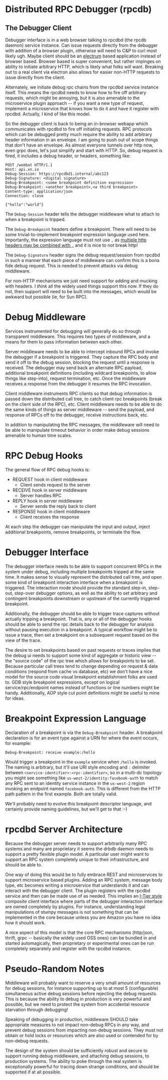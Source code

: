 # Distributed RPC Debugger (rpcdb)

## The Debugger Client

Debugger interface is in a web browser talking to rpcdbd (the rpcdb daemon) service instance. Can issue requests
directly from the debugger with addition of a browser plugin, otherwise will need to C&P to curl most likely ugh. Maybe
client should be an [electrum](http://electron.atom.io/) based application instead of browser based. Browser based is
super convenient, but rather impinges on ability to initiate arbitrary HTTP, which is likely what folks will want.
Breaking out to a real client via electron also allows for easier non-HTTP requests to issue directly from the client.

Alternately, we initiate debug rpc chains from the rpcdbd service instance itself. This means the rpcdbd needs to know
how to fire off arbitrary requests, which might be annoying, but it is also amenable to the microservice plugin approach
-- if you want a new type of request, implement a microservice that knows how to do it and have it register with rpcdbd.
Actually, I kind of like this model.

So the debugger client is back to being an in-browser webapp which communicates with rpcdbd to fire off initiating
requests. RPC protocols which can be debugged pretty much require the ability to add arbitrary header information in an
envelope. I am going to push out of scope things that don't have an envelope. As almost everyone tunnels over http now,
even grpc does, let's just simplify and start with HTTP. So, debug request is fired, it includes a debug header, or
headers, something like:

```
POST /wombat HTTP/1.1
Host: api.xn.io
Debug-Session: https://rpcdbd1.internal/abc123
Debug-Signature: <digital signature>
Debug-Breakpoint: <some breakpoint definition expression>
Debug-Breakpoint: <another breakpoint>,<a third breakpoint>
Content-type: application/json
Connection: close

{"hello":"world"}
```

The `Debug-Session` header tells the debugger middleware what to attach to when a breakpoint is tripped.

The `Debug-Breakpoint` headers define a breakpoint. There will need to be some trivial-to-implement breakpoint
expression language used here. Importantly, the expression language must not use `,` as [multiple http headers may be
combined with `,`](http://www.w3.org/Protocols/rfc2616/rfc2616-sec4.html) and it is nice to not break http!

The `Debug-Signature` header signs the debug request/session from rpcdbd in such a manner that each piece of middleware
can confirm this is a bona fide debug request. This is needed to prevent attacks via debug middleware.

For non-HTTP mechanisms we just need support for adding and mucking with headers. I *think* all the widely
used things support this now. If they do not, then support will need to be built into the messages, which would be
awkward but possible (ie, for Sun RPC).

# Debug Middleware

Services instrumented for debugging will generally do so through transparent middleware. This requires two types of
middleware, and a means for them to pass information between each other.

Server middleware needs to be able to intercept inbound RPCs and invoke the debugger if a breakpoint is triggered. They
capture the RPC body and send it off to the debug session, blocking the request until a response is received. The
debugger may send back an alternate RPC payload, additional breakpoint definitions (including wildcard breakpoints, to
allow things like step-into), request termination, etc. Once the middleware receives a response from the debugger it
resumes the RPC invocation.

Client middleware instruments RPC clients so that debug information is passed down the distributed call tree, to catch
client rpc breakpoints (break on the client side of the RPC), etc. Client middleware needs to be able to do the same
kinds of things as server middleware -- send the payload, and response of RPCs off to the debugger, receive instructions
back, etc.

In addition to manipulating the RPC messages, the middleware will need to be able to manipulate timeout behavior in
order make debug sessions amenable to human time scales.

# RPC Debug Hooks

The general flow of RPC debug hooks is:

* REQUEST hook in client middleware
    * Client sends request to the server
* RECEIVE hook in server middleware
    * Server handles RPC
* REPLY hook in server middleware
    * Server sends the reply back to client
* RESPONSE hook in client middleware
    * Client receives the response

At each step the debugger can manipulate the input and output, inject additional breakpoints, remove breakpoints, or
terminate the flow.

# Debugger Interface

The debugger interface needs to be able to support concurrent RPCs in the system under debug, including multiple
breakpoints tripped at the same time. It makes sense to visually represent the distributed call tree, and open some kind
of breakpoint interaction interface when a breakpoint is triggered. The interaction mode should provide the standard
step-in, step-out, step-over debugger options, as well as the ability to set arbitrary and contingent breakpoints
downstream or upstream of the currently triggered breakpoint.

Additionally, the debugger should be able to trigger trace captures without actually tripping a breakpoint. That is, any
or all of the debugger hooks should be able to send the rpc details back to the debugger for analysis without pausing
execution in a breakpoint. A typical workflow might be to issue a trace, then set a breakpoint on a subsequent request
based on the view of the trace.

The desire to set breakpoints based on past requests or traces implies that the debug ui needs to support some kind of
aggregate or historic view -- the "source code" of the rpc tree which allows for breakpoints to be set. Because
particular call trees tend to change depending on request & data conditions (respond from cache vs database, etc) we
don't have a nice model for the source code visual breakpoint establishment folks are used to. GDB style breakpoint
expressions, except on logical service/rpc/endpoint names instead of functions or line numbers might be handy.
Additionally, AOP style cut point definitions might be useful to mine for ideas.

# Breakpoint Expression Language

Declaration of a breakpoint is via the `Debug-Breakpoint` header. A breakpoint declaration is for an event type against
a URN for where the event occurs, for example:

```
Debug-Breakpoint: receive example:/hello
```

Would trigger a breakpoint in the `example` service when `/hello` is invoked. The naming is arbitrary, but it'll use URI
style encoding and `:` delimiter between `<service-identifier>:<rpc-identifier>`, so in a multi-dc topology you might
see something like `us-west-2/identity:facebook-auth` to match any RPC sent to an identity service instance in the
`us-west-2` region invoking an endpoint named `facebook-auth`. This is different from the HTTP path pattern in the first
example. Both are totally valid.

We'll probably need to evolve this breakpoint descriptor language, and certainly provide naming guidelines, but we'll
get to that :-)

# rpcdbd Server Architecture

Because the debugger server needs to support arbitrarily many RPC systems and many are proprietary it seems the drbdb
daemon needs to support a pretty flexible plugin model. A particular user might want to support an RPC system completely
unique to their infrastructure, and should be able to.

One way of doing this would be to fully embrace REST and microservices to support microservice based plugins. Adding an
RPC system, message body type, etc becomes writing a microservice that understands it and can interact with the debugger
client. The plugin registers with the rpcdbd service and then can be made use of as needed. This implies an [I-Tier
style](https://engineering.groupon.com/2013/misc/i-tier-dismantling-the-monoliths/) composite client interface where
parts of the debugger interaction interface are owned completely by plugins. For instance, understanding legal
manipulations of stumpy messages is not something that can be implemented in the core because unless you are Amazon you
have no idea how it should work.

A nice aspect of this model is that the core RPC mechanisms (http/json, thrift, grpc -- basically the widely used OSS
ones) can be bundled in and started automagically, then proprietary or experimental ones can be run completely
separately and register with the rpcdbd instance.

# Pseudo-Random Notes

Middleware will probably want to reserve a very small amount of resources for debug sessions, for instance supporting up
to at most 5 (configurable) simultaneous active debug sessions before rejecting the debug requests. This is because the
ability to debug in production is very powerful and possible, but we need to protect the system from accidental resource
starvation through debugging!

Speaking of debugging in production, middleware SHOULD take appropriate measures to not impact non-debug RPCs in any
way, and prevent debug sessions from impacting non-debug sessions. They must not obtain or hold locks or resources which
are also used or contended for by non-debug requests.

The design of the system should be sufficiently robust and secure to support running debug middleware, and attaching
debug sessions, to production systems. The ability to poke through the real system is exceptionally powerful for tracing
down strange conditions, and should be supported if at all possible.
